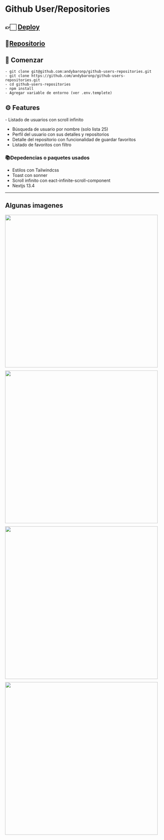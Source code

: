 # Github User/Repositories

## 👉🏻 [Deploy](http://https://github-users-repositories.vercel.app/ 'Deploy')

## 📂[Repositorio](https://github.com/andybaronp/github-users-repositories 'Repositorio')

## 📝 Comenzar

```
- git clone git@github.com:andybaronp/github-users-repositories.git
- git clone https://github.com/andybaronp/github-users-repositories.git
- cd github-users-repositories
- npm install
- Agregar variable de entorno (ver .env.templete)
```

## ⚙️ Features

- Listado de usuarios con scroll infinito

- Búsqueda de usuario por nombre (solo lista 25)
- Perfil del usuario con sus detalles y repositorios
- Detalle del repositorio con funcionalidad de guardar favoritos
- Listado de favoritos con filtro

### 📚Depedencias o paquetes usados

- Estilos con Tailwindcss
- Toast con sonner
- Scroll infinito con eact-infinite-scroll-component
- Nextjs 13.4

---

## Algunas imagenes

<div style='display: flex; flex-direction: column; gap: 10px'>
<img src='https://i.imgur.com/wVnH8he.png' style="width:500px;" >
<img src='https://imgur.com/sKC2rOq.png' style="width:500px;" >
<img src='https://imgur.com/s4pc476.png' style="width:500px;" >
<img src='https://imgur.com/PpcPTWb.png' style="width:500px;" >
</div>
